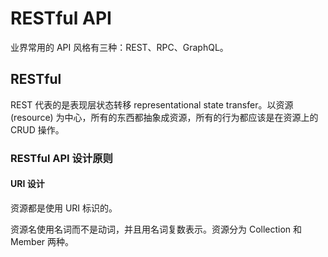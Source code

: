 # RESTful API

业界常用的 API 风格有三种：REST、RPC、GraphQL。

## RESTful

REST 代表的是表现层状态转移 representational state transfer。以资源 (resource) 为中心，所有的东西都抽象成资源，所有的行为都应该是在资源上的  
CRUD 操作。

### RESTful API 设计原则

#### URI 设计

资源都是使用 URI 标识的。

资源名使用名词而不是动词，并且用名词复数表示。资源分为 Collection 和 Member 两种。
